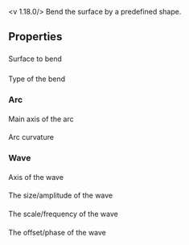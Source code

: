 <v 1.18.0/>
Bend the surface by a predefined shape.

## Properties

### <junc surface in>
Surface to bend

### <junc type>
Type of the bend

### Arc

#### <junc axis>
Main axis of the arc

#### <junc amount>
Arc curvature

### Wave

#### <junc axis>
Axis of the wave

#### <junc amount>
The size/amplitude of the wave

#### <junc scale>
The scale/frequency of the wave

#### <junc shift>
The offset/phase of the wave